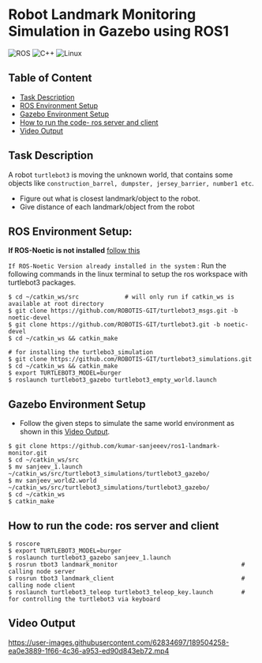 # Robot Landmark Monitoring Simulation in Gazebo using ROS1      
![ROS](https://img.shields.io/badge/ros-%230A0FF9.svg?style=for-the-badge&logo=ros&logoColor=white) ![C++](https://img.shields.io/badge/c++-%2300599C.svg?style=for-the-badge&logo=c%2B%2B&logoColor=white)	![Linux](https://img.shields.io/badge/Linux-FCC624?style=for-the-badge&logo=linux&logoColor=black)

## Table of Content
* [Task Description](#task-description)
* [ROS Environment Setup](#ros-environment-setup)
* [Gazebo Environment Setup](#gazebo-environment-setup)
* [How to run the code- ros server and client](#how-to-run-the-code-ros-server-and-client)
* [Video Output](#video-output)

## Task Description
A robot `turtlebot3` is moving the unknown world, that contains some objects like `construction_barrel, dumpster, jersey_barrier, number1 etc`.
- Figure out what is closest landmark/object to the robot.
- Give distance of each landmark/object from the robot

## ROS Environment Setup:
**If ROS-Noetic is not installed** [follow this](http://wiki.ros.org/noetic/Installation/Ubuntu)

`If ROS-Noetic Version already installed in the system` : Run the following commands in the linux terminal to setup the ros workspace with turtlebot3 packages.
```shell
$ cd ~/catkin_ws/src             # will only run if catkin_ws is available at root directory
$ git clone https://github.com/ROBOTIS-GIT/turtlebot3_msgs.git -b noetic-devel
$ git clone https://github.com/ROBOTIS-GIT/turtlebot3.git -b noetic-devel
$ cd ~/catkin_ws && catkin_make

# for installing the turtlebo3_simulation
$ git clone https://github.com/ROBOTIS-GIT/turtlebot3_simulations.git
$ cd ~/catkin_ws && catkin_make
$ export TURTLEBOT3_MODEL=burger
$ roslaunch turtlebot3_gazebo turtlebot3_empty_world.launch
```
## Gazebo Environment Setup
- Follow the given steps to simulate the same world environment as shown in this [Video Output](#video-output).
```shell
$ git clone https://github.com/kumar-sanjeeev/ros1-landmark-monitor.git
$ cd ~/catkin_ws/src
$ mv sanjeev_1.launch ~/catkin_ws/src/turtlebot3_simulations/turtlebot3_gazebo/
$ mv sanjeev_world2.world ~/catkin_ws/src/turtlebot3_simulations/turtlebot3_gazebo/
$ cd ~/catkin_ws
$ catkin_make
```
## How to run the code: ros server and client
```shell
$ roscore
$ export TURTLEBOT3_MODEL=burger
$ roslaunch turtlebot3_gazebo sanjeev_1.launch
$ rosrun tbot3 landmark_monitor                                   # calling node server
$ rosrun tbot3 landmark_client                                    # calling node client
$ roslaunch turtlebot3_teleop turtlebot3_teleop_key.launch        # for controlling the turtlebot3 via keyboard
```
## Video Output
https://user-images.githubusercontent.com/62834697/189504258-ea0e3889-1f66-4c36-a953-ed90d843eb72.mp4

